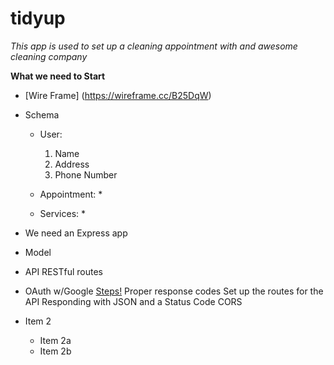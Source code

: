 # tidyup

*This app is used to set up a cleaning appointment with and awesome cleaning company*

**What we need to Start**

* [Wire Frame] (https://wireframe.cc/B25DqW)
* Schema
  * User:
    1. Name
    2. Address
    3. Phone Number
    
  * Appointment:
    *
  * Services:
    *
    
* We need an Express app
* Model
* API RESTful routes
* OAuth w/Google [Steps!](https://git.generalassemb.ly/SEI-CC/SEI-CC-2/blob/master/work/w05/d3/01-04-oauth-authentication/oauth-lesson.md)
Proper response codes
Set up the routes for the API
Responding with JSON and a Status Code
CORS
* Item 2
  * Item 2a
  * Item 2b
